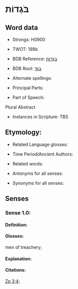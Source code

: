 # בֹּגְדוֹת

<!-- Status: S2="NeedsEdits" -->
<!-- Lexica used for edits:   -->

## Word data

* Strongs: H0900

* TWOT: 198b

* BDB Reference: [בֹּגְדוֹת](rc://en/bdb/dict/b.ae.ac)

* BDB Root: [בגד](rc://en/bdb/dict/b.ae.aa)

* Alternate spellings:

* Principal Parts:

* Part of Speech:

Plural Abstract

* Instances in Scripture: TBS

## Etymology:

* Related Language glosses:

* Time Period/Ancient Authors:

* Related words:

* Antonyms for all senses:

* Synonyms for all senses:

## Senses

### Sense 1.0:

#### Definition:

#### Glosses:

men of treachery; 

#### Explanation:

#### Citations:

[Zp 3:4](rc://he/uhb/book/zep/3/4); 

